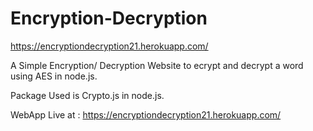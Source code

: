 # Encryption-Decryption


https://encryptiondecryption21.herokuapp.com/

A Simple Encryption/ Decryption Website to ecrypt and decrypt a word using AES in node.js.

Package Used is Crypto.js in node.js.

WebApp Live at : https://encryptiondecryption21.herokuapp.com/

